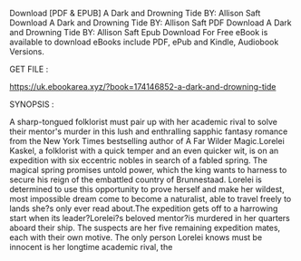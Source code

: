 Download [PDF & EPUB] A Dark and Drowning Tide BY: Allison Saft Download A Dark and Drowning Tide BY: Allison Saft PDF Download A Dark and Drowning Tide BY: Allison Saft Epub Download For Free eBook is available to download eBooks include PDF, ePub and Kindle, Audiobook Versions.

GET FILE :

https://uk.ebookarea.xyz/?book=174146852-a-dark-and-drowning-tide

SYNOPSIS : 

A sharp-tongued folklorist must pair up with her academic rival to solve their mentor's murder in this lush and enthralling sapphic fantasy romance from the New York Times bestselling author of A Far Wilder Magic.Lorelei Kaskel, a folklorist with a quick temper and an even quicker wit, is on an expedition with six eccentric nobles in search of a fabled spring. The magical spring promises untold power, which the king wants to harness to secure his reign of the embattled country of Brunnestaad. Lorelei is determined to use this opportunity to prove herself and make her wildest, most impossible dream come to become a naturalist, able to travel freely to lands she?s only ever read about.The expedition gets off to a harrowing start when its leader?Lorelei?s beloved mentor?is murdered in her quarters aboard their ship. The suspects are her five remaining expedition mates, each with their own motive. The only person Lorelei knows must be innocent is her longtime academic rival, the 

